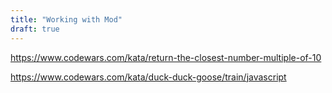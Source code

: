 ```yaml
---
title: "Working with Mod"
draft: true
---
```


https://www.codewars.com/kata/return-the-closest-number-multiple-of-10

https://www.codewars.com/kata/duck-duck-goose/train/javascript